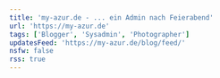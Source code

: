 ```yaml
---
title: 'my-azur.de - ... ein Admin nach Feierabend'
url: 'https://my-azur.de'
tags: ['Blogger', 'Sysadmin', 'Photographer']
updatesFeed: 'https://my-azur.de/blog/feed/'
nsfw: false
rss: true
---
```

